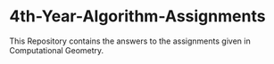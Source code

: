 # 4th-Year-Algorithm-Assignments
This Repository contains the answers to the assignments given in Computational Geometry.
